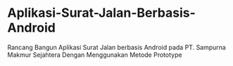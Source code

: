 # Aplikasi-Surat-Jalan-Berbasis-Android
Rancang Bangun Aplikasi Surat Jalan berbasis Android pada PT. Sampurna Makmur Sejahtera Dengan Menggunakan Metode Prototype
